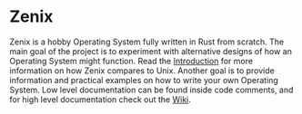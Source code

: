# Zenix

Zenix is a hobby Operating System fully written in Rust from scratch. The main goal of the project is to experiment with alternative designs of how an Operating System might function. Read the [Introduction](./wiki/introduction.md) for more information on how Zenix compares to Unix. Another goal is to provide information and practical examples on how to write your own Operating System. Low level documentation can be found inside code comments, and for high level documentation check out the [Wiki](./wiki/README.md).
